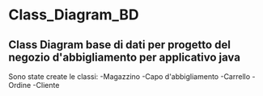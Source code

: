 # Class_Diagram_BD
## Class Diagram base di dati per progetto del negozio d'abbigliamento per applicativo java
Sono state create le classi:
-Magazzino
-Capo d'abbigliamento
-Carrello
-Ordine
-Cliente
